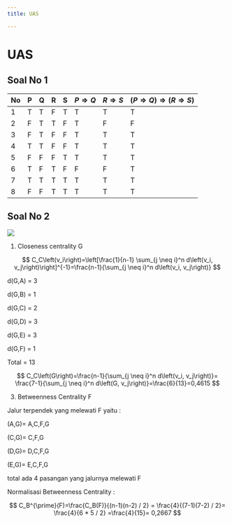```yaml
---
title: UAS

---
```


# UAS

## Soal No 1

| No | P | Q | R | S | $P\Longrightarrow Q$ |$R\Longrightarrow S$ |$(P\Longrightarrow Q) \Longrightarrow(R\Longrightarrow S)$ |
| -------- | -------- | -------- |-------- |-------- |-------- |-------- |-------- |
| 1 | T | T | F | T | T | T | T |
| 2 | F | T | T | F | T | F | F |
| 3 | F | T  | F| F | T | T | T |
| 4 | T | T | F | F | T | T | T |
| 5 | F | F | F | T | T | T | T |
| 6 | T | F | T | F | F | F | T |
| 7 | T | T | T | T | T | T | T |
| 8 | F | F | T | T | T | T | T |


## Soal No 2

![](https://cdn.mathpix.com/snip/images/3YJ2eUWQlO_lAO99gI4LbA61S3_lEOB8nfONcw23xRA.original.fullsize.png)

1. Closeness centrality G


$$
C_C\left(v_i\right)=\left[\frac{1}{n-1} \sum_{j \neq i}^n d\left(v_i, v_j\right)\right]^{-1}=\frac{n-1}{\sum_{j \neq i}^n d\left(v_i, v_j\right)}
$$


d(G,A) = 3

d(G,B) = 1

d(G,C) = 2

d(G,D) = 3

d(G,E) = 3

d(G,F) = 1

Total = 13

$$
C_C\left(G\right)=\frac{n-1}{\sum_{j \neq i}^n d\left(v_i, v_j\right)}= \frac{7-1}{\sum_{j \neq i}^n d\left(G, v_j\right)}=\frac{6}{13}=0,4615
$$

3. Betweenness Centrality F

Jalur terpendek yang melewati F yaitu :

(A,G)= A,C,F,G 

(C,G)= C,F,G 

(D,G)= D,C,F,G

(E,G)= E,C,F,G

total ada 4 pasangan yang jalurnya melewati F

Normalisasi Betweenness Centrality :

$$
C_B^{\prime}(F)=\frac{C_B(F)}{(n-1)(n-2) / 2} = \frac{4}{(7-1)(7-2) / 2}= \frac{4}{6 * 5 / 2} =\frac{4}{15}= 0,2667
$$








